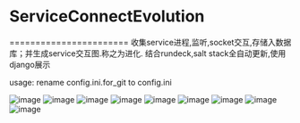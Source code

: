 # ServiceConnectEvolution
=======================
收集service进程,监听,socket交互,存储入数据库；并生成service交互图.称之为进化.
结合rundeck,salt stack全自动更新,使用django展示

usage:
	rename config.ini.for_git to config.ini


![image](https://github.com/talenhao/ServiceConnectEvolution/blob/master/img/Spectacle.t21068.png?raw=true)
![image](https://github.com/talenhao/ServiceConnectEvolution/blob/master/img/Screenshot_20171018_111108.png?raw=true)
![image](https://github.com/talenhao/ServiceConnectEvolution/blob/master/img/Screenshot_20171018_111216.png?raw=true)
![image](https://github.com/talenhao/ServiceConnectEvolution/blob/master/img/Screenshot_20171018_111328.png?raw=true)
![image](https://github.com/talenhao/ServiceConnectEvolution/blob/master/img/1.png?raw=true)
![image](https://github.com/talenhao/ServiceConnectEvolution/blob/master/img/2.png?raw=true)
![image](https://github.com/talenhao/ServiceConnectEvolution/blob/master/img/3.png?raw=true)
![image](https://github.com/talenhao/ServiceConnectEvolution/blob/master/img/4.png?raw=true)
![image](https://github.com/talenhao/ServiceConnectEvolution/blob/master/img/5.png?raw=true)

